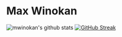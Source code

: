 # Max Winokan

![mwinokan's github stats](https://github-readme-stats.vercel.app/api?username=mwinokan&show_icons=true&theme=transparent&count_private=true)
[![GitHub Streak](http://github-readme-streak-stats.herokuapp.com?user=mwinokan&theme=light)](https://git.io/streak-stats)
